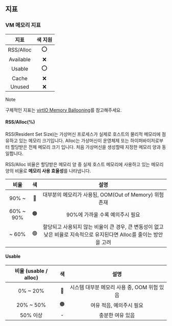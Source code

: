 ## 지표

### VM 메모리 지표

| **지표**  | **색 지원** |
| :-------: | :---------: |
| RSS/Alloc |     ⭕️     |
| Available |     ❌      |
|  Usable   |     ⭕️     |
|   Cache   |     ❌      |
|  Unused   |     ❌      |

> [!NOTE]  
> 구체적인 지표는 [virtIO Memory Ballooning](https://pmhahn.github.io/virtio-balloon/)를 참고해주세요.

#### RSS/Alloc(%)

RSS(Resident Set Size)는 가상머신 프로세스가 실제로 호스트의 물리적 메모리에 점유하고 있는 메모리 크기입니다.
Alloc는 가상머신이 운영체제 또는 하이퍼바이저로부터 할당받은 전체 메모리 크기 입니다. 처음 가상머신을 생성할때 지정한 메모리 양과 동일합니다.

RSS/Alloc 비율은 할당받은 메모리 양 중 실제 호스트 메모리에 사용하고 있는 메모리 양의 비율로 **메모리 사용 효율성**를 나타냅니다.

| **비율**  | **색** |                                                       **설명**                                                       |
| :-------: | :----: | :------------------------------------------------------------------------------------------------------------------: |
|   90% ~   |   🔴   |                                대부분의 메모리가 사용됨, OOM(Out of Memory) 위험 존재                                |
| 60% ~ 90% |   🟠   |                                           90%에 가까울 수록 예의주시 필요                                            |
|   ~ 60%   |   🟢   | 할당되고 사용되지 않는 비율이 큰 경우, 큰 변동성이 없고 낮은 비율로 지속적으로 유지된다면 Alloc를 줄이는 방안을 고려 |

#### Usable

| **비율 (usable / alloc)** | **색** |                  **설명**                   |
| :-----------------------: | :----: | :-----------------------------------------: |
|         0% ~ 20%          |   🔴   | 시스템 대부분 메모리 사용 중, OOM 위험 있음 |
|         20% ~ 50%         |   🟠   |          여유 적음, 예의주시 필요           |
|         50% 이상          |   -    |              충분한 여유 있음               |
